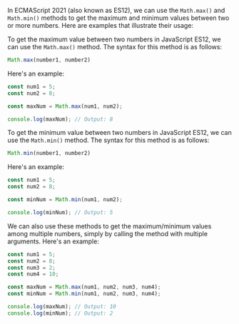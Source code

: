 In ECMAScript 2021 (also known as ES12), we can use the `Math.max()` and `Math.min()` methods to get the maximum and minimum values between two or more numbers. Here are examples that illustrate their usage:

To get the maximum value between two numbers in JavaScript ES12, we can use the `Math.max()` method. The syntax for this method is as follows:

```javascript
Math.max(number1, number2)
```

Here's an example:

```javascript
const num1 = 5;
const num2 = 8;

const maxNum = Math.max(num1, num2);

console.log(maxNum); // Output: 8
```

To get the minimum value between two numbers in JavaScript ES12, we can use the `Math.min()` method. The syntax for this method is as follows:

```javascript
Math.min(number1, number2)
```

Here's an example:

```javascript
const num1 = 5;
const num2 = 8;

const minNum = Math.min(num1, num2);

console.log(minNum); // Output: 5
```

We can also use these methods to get the maximum/minimum values among multiple numbers, simply by calling the method with multiple arguments. Here's an example:

```javascript
const num1 = 5;
const num2 = 8;
const num3 = 2;
const num4 = 10;

const maxNum = Math.max(num1, num2, num3, num4);
const minNum = Math.min(num1, num2, num3, num4);

console.log(maxNum); // Output: 10
console.log(minNum); // Output: 2
```